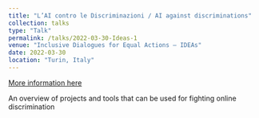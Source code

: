 ```yaml
---
title: "L’AI contro le Discriminazioni / AI against discriminations"
collection: talks
type: "Talk"
permalink: /talks/2022-03-30-Ideas-1
venue: "Inclusive Dialogues for Equal Actions – IDEAs"
date: 2022-03-30
location: "Turin, Italy"
---
```


[More information here](https://ideas.di.unito.it/lai-contro-le-discriminazioni/)

An overview of projects and tools that can be used for fighting online discrimination
